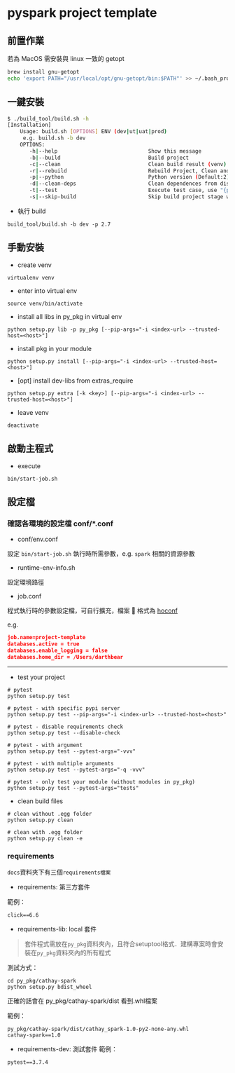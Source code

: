 # pyspark project template

## 前置作業

若為 MacOS 需安裝與 linux 一致的 getopt

```bash
brew install gnu-getopt
echo 'export PATH="/usr/local/opt/gnu-getopt/bin:$PATH"' >> ~/.bash_profile
```

## 一鍵安裝

```sh
$ ./build_tool/build.sh -h
[Installation]
    Usage: build.sh [OPTIONS] ENV (dev|ut|uat|prod)
     e.g. build.sh -b dev
    OPTIONS:
       -h|--help                             Show this message
       -b|--build                            Build project
       -c|--clean                            Clean build result (venv)
       -r|--rebuild                          Rebuild Project, Clean and Build
       -p|--python                           Python version (Default:2) e.g. --python 2.7
       -d|--clean-deps                       Clean dependences from dist, build, egg_info folder
       -t|--test                             Execute test case, use "{pytest-args}" to pass to pytest, e.g. -t"-s -v" or --test="-s -v"
       -s|--skip-build                       Skip build project stage when run Test command
```

- 執行 build

```
build_tool/build.sh -b dev -p 2.7
```

## 手動安裝

- create venv

```
virtualenv venv
```

- enter into virtual env

```
source venv/bin/activate
```

- install all libs in py_pkg in virtual env

```
python setup.py lib -p py_pkg [--pip-args="-i <index-url> --trusted-host=<host>"]
```

- install pkg in your module

```
python setup.py install [--pip-args="-i <index-url> --trusted-host=<host>"]
```

- [opt] install dev-libs from extras_require
```
python setup.py extra [-k <key>] [--pip-args="-i <index-url> --trusted-host=<host>"]
```

- leave venv

```
deactivate
```

## 啟動主程式

- execute

```
bin/start-job.sh
```

## 設定檔

### 確認各環境的設定檔 conf/\*.conf

- conf/env.conf

設定 `bin/start-job.sh` 執行時所需參數，e.g. `spark` 相關的資源參數

- runtime-env-info.sh

設定環境路徑

- job.conf

程式執行時的參數設定檔，可自行擴充，檔案  格式為 [hoconf](https://github.com/chimpler/pyhocon)

e.g.

```json
job.name=project-template
databases.active = true
databases.enable_logging = false
databases.home_dir = /Users/darthbear
```

---

- test your project

```
# pytest
python setup.py test

# pytest - with specific pypi server
python setup.py test --pip-args="-i <index-url> --trusted-host=<host>"

# pytest - disable requirements check
python setup.py test --disable-check

# pytest - with argument
python setup.py test --pytest-args="-vvv"

# pytest - with multiple arguments
python setup.py test --pytest-args="-q -vvv"

# pytest - only test your module (without modules in py_pkg)
python setup.py test --pytest-args="tests"
```

- clean build files

```
# clean without .egg folder
python setup.py clean

# clean with .egg folder
python setup.py clean -e
```

### requirements

`docs`資料夾下有三個`requirements檔案`
* requirements: 第三方套件

範例：
```
click==6.6
```
* requirements-lib: local 套件
> 套件程式需放在`py_pkg`資料夾內，且符合setuptool格式．建構專案時會安裝在`py_pkg`資料夾內的所有程式

測試方式：
```
cd py_pkg/cathay-spark
python setup.py bdist_wheel
```
正確的話會在 py_pkg/cathay-spark/dist 看到.whl檔案

範例：
```
py_pkg/cathay-spark/dist/cathay_spark-1.0-py2-none-any.whl
cathay-spark==1.0
```
* requirements-dev: 測試套件
範例：
```
pytest==3.7.4
```
